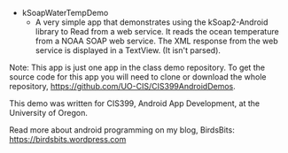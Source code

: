 * kSoapWaterTempDemo
  * A very simple app that demonstrates using the kSoap2-Android library to Read
      from a web service. It reads the ocean temperature from a NOAA SOAP web service.
      The XML response from the web service is displayed in a TextView. (It isn't parsed).

Note: This app is just one app in the class demo repository. To get the source code for this app you will need to clone or download the whole repository, https://github.com/UO-CIS/CIS399AndroidDemos.

This demo was written for CIS399, Android App Development, at the University of Oregon.

Read more about android programming on my blog, BirdsBits: https://birdsbits.wordpress.com
